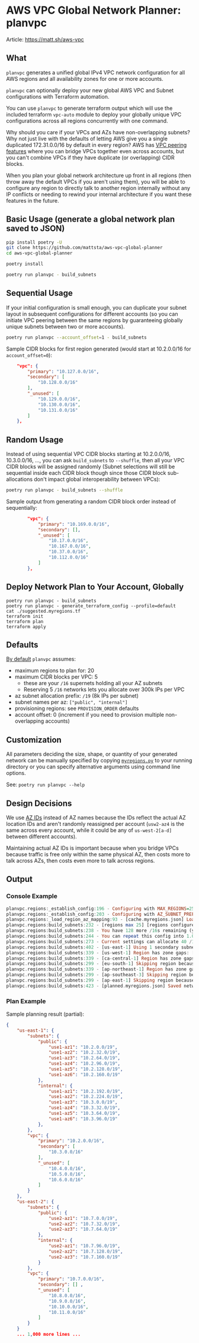 # AWS VPC Global Network Planner: planvpc

Article: https://matt.sh/aws-vpc


## What

`planvpc` generates a unified global IPv4 VPC network configuration for all AWS regions and
all availability zones for one or more accounts.

`planvpc` can optionally deploy your new global AWS VPC and Subnet configurations with Terraform automation.

You can use `planvpc` to generate terraform output which will use the included terraform `vpc-auto` module
to deploy your globally unique VPC configurations across all regions concurrently with one command.

Why should you care if your VPCs and AZs have non-overlapping subnets? Why not just live with
the defaults of letting AWS give you a single duplicated 172.31.0.0/16 by default in every
region? AWS has [VPC peering features](https://docs.aws.amazon.com/vpc/latest/peering/what-is-vpc-peering.html)
where you can bridge VPCs together even across accounts, but you can't combine VPCs if they
have duplicate (or overlapping) CIDR blocks.

When you plan your global network architecture up front in all regions (then throw away the default VPCs
if you aren't using them), you will be able to configure any region to directly talk to another
region internally without any IP conflicts or needing to rewind your internal architecture if you
want these features in the future.

## Basic Usage (generate a global network plan saved to JSON)

```bash
pip install poetry -U
git clone https://github.com/mattsta/aws-vpc-global-planner
cd aws-vpc-global-planner

poetry install

poetry run planvpc - build_subnets
```

## Sequential Usage

If your initial configuration is small enough, you can duplicate your subnet layout in
subsequent configurations for different accounts (so you can initiate VPC peering between
the same regions by guaranteeing globally unique subnets between two or more accounts).


```bash
poetry run planvpc --account_offset=1 - build_subnets
```

Sample CIDR blocks for first region generated (would start at 10.2.0.0/16 for `account_offset=0`):

```json
    "vpc": {
        "primary": "10.127.0.0/16",
        "secondary": [
            "10.128.0.0/16"
        ],
        "_unused": [
            "10.129.0.0/16",
            "10.130.0.0/16",
            "10.131.0.0/16"
        ]
    },
```


## Random Usage

Instead of using sequential VPC CIDR blocks starting at 10.2.0.0/16, 10.3.0.0/16, ..., you can ask
`build_subnets` to `--shuffle`, then all your VPC CIDR blocks will be assigned randomly
(Subnet selections will still be sequential inside each CIDR block though since those
CIDR block sub-allocations don't impact global interoperability between VPCs):

```bash
poetry run planvpc - build_subnets --shuffle
```

Sample output from generating a random CIDR block order instead of sequentially:

```json
        "vpc": {
            "primary": "10.169.0.0/16",
            "secondary": [],
            "_unused": [
                "10.17.0.0/16",
                "10.167.0.0/16",
                "10.37.0.0/16",
                "10.112.0.0/16"
            ]
        },
```


## Deploy Network Plan to Your Account, Globally

```
poetry run planvpc - build_subnets
poetry run planvpc - generate_terraform_config --profile=default
cat ./suggested.myregions.tf
terraform init
terraform plan
terraform apply
```

## Defaults

[By default](./planvpc/myregions.py) `planvpc` assumes:

- maximum regions to plan for: 20
- maximum CIDR blocks per VPC: 5
    - these are your `/16` supernets holding all your AZ subnets
    - Reserving 5 `/16` networks lets you allocate over 300k IPs per VPC
- az subnet allocation prefix: `/19` (8k IPs per subnet)
- subnet names per az: `["public", "internal"]`
- provisioning regions: see `PROVISION_ORDER` defaults
- account offset: 0 (increment if you need to provision multiple non-overlapping accounts)


## Customization

All parameters deciding the size, shape, or quantity of your generated network can be manually
specified by copying [`myregions.py`](./planvpc/myregions.py) to your running directory or you can
specify alternative arguments using command line options.

See: `poetry run planvpc --help`


## Design Decisions

We use [AZ IDs](https://docs.aws.amazon.com/ram/latest/userguide/working-with-az-ids.html) instead of AZ names because
the IDs reflect the actual AZ location IDs and aren't randomly reassigned per account (`usw2-az4` is the same across
every account, while it could be any of `us-west-2[a-d]` between different accounts).

Maintaining actual AZ IDs is important because when you bridge VPCs because traffic is free only within the same physical AZ,
then costs more to talk across AZs, then costs even more to talk across regions.

## Output

### Console Example

```haskell
planvpc.regions:_establish_config:196 - Configuring with MAX_REGIONS=25 CONFIGURED_REGIONS=20 MAX_CIDR_BLOCKS_PER_VPC=5
planvpc.regions:_establish_config:203 - Configuring with AZ_SUBNET_PREFIX=19 ACCOUNT_OFFSET=0 SUBNET_TYPES=['public', 'internal']
planvpc.regions:_load_region_az_mapping:93 - [cache.myregions.json] Loading cached myregions...
planvpc.regions:build_subnets:232 - [regions max 25] [regions configured 17] HIGHEST VPC CIDR BLOCK PROVISIONED: 10.127.0.0/16
planvpc.regions:build_subnets:238 - You have 128 more /16s remaining (you can allocate 25.60 more VPCs since each allocates 5 /16s)
planvpc.regions:build_subnets:244 - You can repeat this config into 1.02 more accounts (128 unused VPC-level CIDR blocks)
planvpc.regions:build_subnets:273 - Current settings can allocate 40 /19 subnets (8,192 total IPs per subnet) per VPC (327,680 IPs in each VPC)
planvpc.regions:build_subnets:402 - [us-east-1] Using 1 secondary subnet!
planvpc.regions:build_subnets:339 - [us-west-1] Region has zone gaps: ['usw1-az1', 'usw1-az3'] (allocating for future use anyway)
planvpc.regions:build_subnets:339 - [ca-central-1] Region has zone gaps: ['cac1-az1', 'cac1-az2', 'cac1-az4'] (allocating for future use anyway)
planvpc.regions:build_subnets:299 - [eu-south-1] Skipping region because not available in account!
planvpc.regions:build_subnets:339 - [ap-northeast-1] Region has zone gaps: ['apne1-az1', 'apne1-az2', 'apne1-az4'] (allocating for future use anyway)
planvpc.regions:build_subnets:299 - [ap-southeast-3] Skipping region because not available in account!
planvpc.regions:build_subnets:299 - [ap-east-1] Skipping region because not available in account!
planvpc.regions:build_subnets:423 - [planned.myregions.json] Saved network plan
```

### Plan Example

Sample planning result (partial):

```json
{
    "us-east-1": {
        "subnets": {
            "public": {
                "use1-az1": "10.2.0.0/19",
                "use1-az2": "10.2.32.0/19",
                "use1-az3": "10.2.64.0/19",
                "use1-az4": "10.2.96.0/19",
                "use1-az5": "10.2.128.0/19",
                "use1-az6": "10.2.160.0/19"
            },
            "internal": {
                "use1-az1": "10.2.192.0/19",
                "use1-az2": "10.2.224.0/19",
                "use1-az3": "10.3.0.0/19",
                "use1-az4": "10.3.32.0/19",
                "use1-az5": "10.3.64.0/19",
                "use1-az6": "10.3.96.0/19"
            },
        },
        "vpc": {
            "primary": "10.2.0.0/16",
            "secondary": [
                "10.3.0.0/16"
            ],
            "_unused": [
                "10.4.0.0/16",
                "10.5.0.0/16",
                "10.6.0.0/16"
            ]
        }
    },
    "us-east-2": {
        "subnets": {
            "public": {
                "use2-az1": "10.7.0.0/19",
                "use2-az2": "10.7.32.0/19",
                "use2-az3": "10.7.64.0/19"
            },
            "internal": {
                "use2-az1": "10.7.96.0/19",
                "use2-az2": "10.7.128.0/19",
                "use2-az3": "10.7.160.0/19"
            }
        },
        "vpc": {
            "primary": "10.7.0.0/16",
            "secondary": [] ,
            "_unused": [
                "10.8.0.0/16",
                "10.9.0.0/16",
                "10.10.0.0/16",
                "10.11.0.0/16"
            ]
        }
    }
    ... 1,000 more lines ...
```

